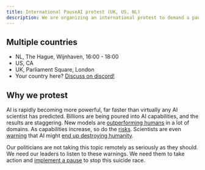 ```yaml
---
title: International PauseAI protest (UK, US, NL)
description: We are organizing an international protest to demand a pause on dangerous AI development.
---
```


## Multiple countries

- NL, The Hague, Wijnhaven, 16:00 - 18:00
- US, CA
- UK, Parliament Square, London
- Your country here? [Discuss on discord!](https://discord.gg/anXWYCCdH5)

## Why we protest

AI is rapidly becoming more powerful, far faster than virtually any AI scientist has predicted.
Billions are being poured into AI capabilities, and the results are staggering.
New models are [outperforming humans](/sota) in a lot of domains.
As capabilities increase, so do the [risks](/risks).
Scientists are even [warning](https://www.safe.ai/statement-on-ai-risk) that AI might [end up destroying humanity](/xrisk).

Our politicians are not taking this topic remotely as seriously as they should.
We need our leaders to listen to these warnings.
We need them to take action and [implement a pause](/proposal) to stop this suicide race.
